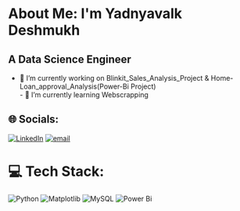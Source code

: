 #  About Me: I'm Yadnyavalk Deshmukh
## A Data Science Engineer
- 🔭 I’m currently working on Blinkit_Sales_Analysis_Project & Home-Loan_approval_Analysis(Power-Bi Project) <br>- 🌱 I’m currently learning Webscrapping 


## 🌐 Socials:
[![LinkedIn](https://img.shields.io/badge/LinkedIn-%230077B5.svg?logo=linkedin&logoColor=white)](https://linkedin.com/in/Yadnyavalk) [![email](https://img.shields.io/badge/Email-D14836?logo=gmail&logoColor=white)](mailto:deshmukhyadnyavalk@gmail.com) 

# 💻 Tech Stack:
![Python](https://img.shields.io/badge/python-3670A0?style=for-the-badge&logo=python&logoColor=ffdd54) ![Matplotlib](https://img.shields.io/badge/Matplotlib-%23ffffff.svg?style=for-the-badge&logo=Matplotlib&logoColor=black) ![MySQL](https://img.shields.io/badge/mysql-4479A1.svg?style=for-the-badge&logo=mysql&logoColor=white) ![Power Bi](https://img.shields.io/badge/power_bi-F2C811?style=for-the-badge&logo=powerbi&logoColor=black)


<!-- Proudly created with GPRM ( https://gprm.itsvg.in ) -->

